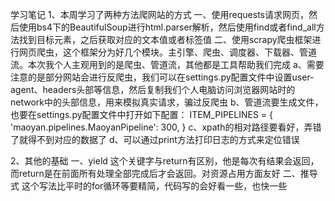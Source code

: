 学习笔记
1、本周学习了两种方法爬网站的方式
一、使用requests请求网页，然后使用bs4下的BeautifulSoup进行html.parser解析，然后使用find或者find_all方法找到目标元素，之后获取对应的文本值或者标签值
二、使用scrapy爬虫框架进行网页爬虫，这个框架分为好几个模块。主引擎、爬虫、调度器、下载器、管道流。本次我个人主观用到的是爬虫、管道流，其他都是工具帮助我们完成
    a、需要注意的是部分网站会进行反爬虫，我们可以在settings.py配置文件中设置user-agent、headers头部等信息，然后复制我们个人电脑访问浏览器网站时的network中的头部信息，用来模拟真实请求，骗过反爬虫
    b、管道流要生成文件，也要在settings.py配置文件中打开如下配置：
    ITEM_PIPELINES = {
        'maoyan.pipelines.MaoyanPipeline': 300,
    }
    c、xpath的相对路径要看好，弄错了就得不到对应的数据了
    d、可以通过print方法打印日志的方式来定位错误

2、其他的基础
一、yield
    这个关键字与return有区别，他是每次有结果会返回，而return是在前面所有处理全部完成后才会返回。对资源占用方面友好
二、推导式
    这个写法比平时的for循环等要精简，代码写的会好看一些，也快一些